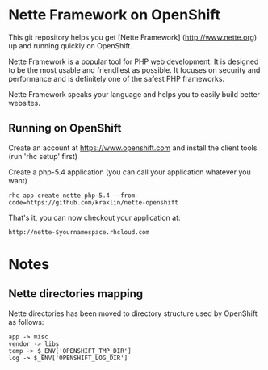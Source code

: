 Nette Framework on OpenShift
==============================

This git repository helps you get [Nette Framework] (http://www.nette.org) up and running quickly on OpenShift.

Nette Framework is a popular tool for PHP web development. It is designed to be
the most usable and friendliest as possible. It focuses on security and
performance and is definitely one of the safest PHP frameworks.

Nette Framework speaks your language and helps you to easily build better websites.

Running on OpenShift
----------------------------

Create an account at https://www.openshift.com and install the client tools (run 'rhc setup' first)

Create a php-5.4 application (you can call your application whatever you want)

    rhc app create nette php-5.4 --from-code=https://github.com/kraklin/nette-openshift

That's it, you can now checkout your application at:

    http://nette-$yournamespace.rhcloud.com

Notes
=====

Nette directories mapping
-------------------

Nette directories has been moved to directory structure used by OpenShift as follows:
    
    app -> misc
    vendor -> libs
    temp -> $_ENV['OPENSHIFT_TMP_DIR']
    log -> $_ENV['OPENSHIFT_LOG_DIR']
